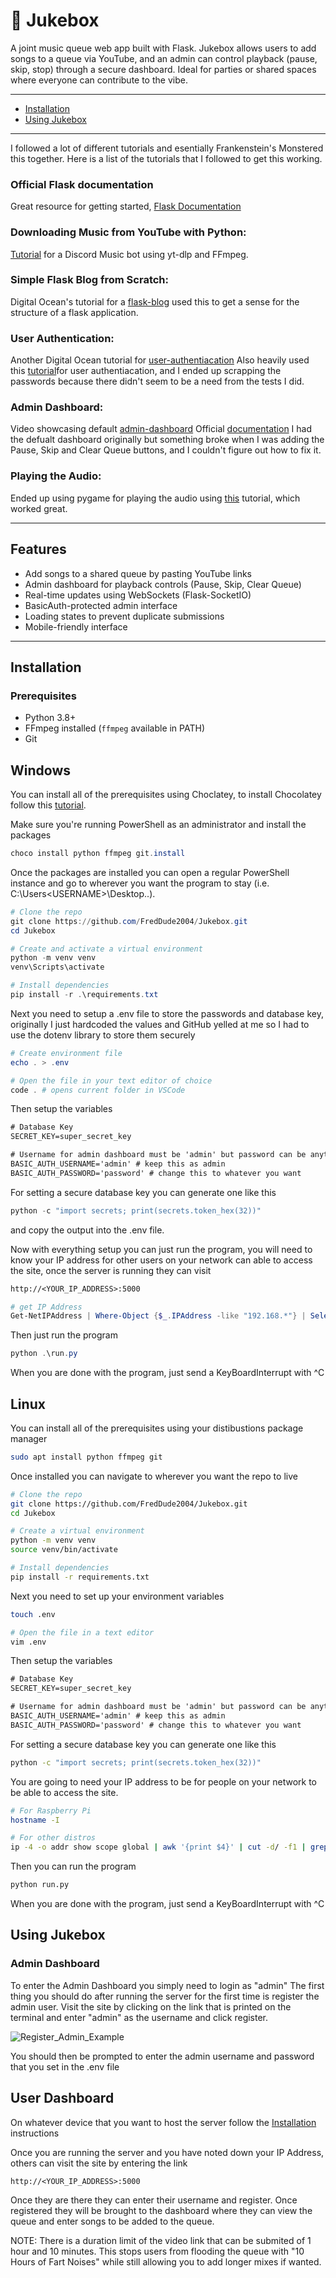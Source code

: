 # 🎵 Jukebox

A joint music queue web app built with Flask. Jukebox allows users to add songs to a queue via YouTube, and an admin can control playback (pause, skip, stop) through a secure dashboard. Ideal for parties or shared spaces where everyone can contribute to the vibe.

---
- [Installation](#installation)
- [Using Jukebox](#using-jukebox)
---

I followed a lot of different tutorials and esentially Frankenstein's Monstered this together.
Here is a list of the tutorials that I followed to get this working. 

### Official Flask documentation
  Great resource for getting started, [Flask Documentation](https://flask.palletsprojects.com/en/stable/)

### Downloading Music from YouTube with Python:
  [Tutorial](https://www.youtube.com/watch?v=U5CUkxUh2CQ) for a Discord Music bot using yt-dlp and FFmpeg. 

### Simple Flask Blog from Scratch:
  Digital Ocean's tutorial for a [flask-blog](https://www.digitalocean.com/community/tutorials/how-to-make-a-web-application-using-flask-in-python-3) used this to get a sense for the structure of a flask application. 

### User Authentication:
   Another Digital Ocean tutorial for [user-authentiacation](https://www.digitalocean.com/community/tutorials/how-to-add-authentication-to-your-app-with-flask-login)
   Also heavily used this [tutorial](https://youtu.be/Fr2MxT9M0V4?si=UXkqOSAb8cqTn49T)for user authentiacation, and I ended up scrapping the passwords because there didn't seem to be a need from the tests I did. 

### Admin Dashboard:
  Video showcasing default [admin-dashboard](https://www.youtube.com/watch?v=G1FBSYJ45Ww)
  Official [documentation](https://flask-admin.readthedocs.io/en/stable/)
  I had the defualt dashboard originally but something broke when I was adding the Pause, Skip and Clear Queue buttons, and I couldn't figure out how to fix it.

### Playing the Audio:
  Ended up using pygame for playing the audio using [this](https://youtu.be/5F9cl4ZCqQ8?si=VNEBMN1oKNDfPBVo) tutorial, which worked great. 

---

##  Features

-  Add songs to a shared queue by pasting YouTube links
-  Admin dashboard for playback controls (Pause, Skip, Clear Queue)
-  Real-time updates using WebSockets (Flask-SocketIO)
-  BasicAuth-protected admin interface
-  Loading states to prevent duplicate submissions
-  Mobile-friendly interface

---

## Installation 

###  Prerequisites

- Python 3.8+
- FFmpeg installed (`ffmpeg` available in PATH)
- Git

## Windows
You can install all of the prerequisites using Choclatey, to install Chocolatey follow this [tutorial](https://youtu.be/-5WLKu_J_AE?si=0TgG6fzj7YFdLzOF).

Make sure you're running PowerShell as an administrator and install the packages 
```powershell
choco install python ffmpeg git.install
```
Once the packages are installed you can open a regular PowerShell instance and go to wherever you want the program to stay (i.e. C:\Users\<USERNAME>\Desktop\..).

```powershell 
# Clone the repo 
git clone https://github.com/FredDude2004/Jukebox.git
cd Jukebox

# Create and activate a virtual environment 
python -m venv venv
venv\Scripts\activate

# Install dependencies
pip install -r .\requirements.txt
```

Next you need to setup a .env file to store the passwords and database key, originally I just hardcoded the values and GitHub yelled at me so I had to use the dotenv library to store them securely

```powershell
# Create environment file
echo . > .env

# Open the file in your text editor of choice 
code . # opens current folder in VSCode
```

Then setup the variables

```txt
# Database Key
SECRET_KEY=super_secret_key

# Username for admin dashboard must be 'admin' but password can be anything you want
BASIC_AUTH_USERNAME='admin' # keep this as admin
BASIC_AUTH_PASSWORD='password' # change this to whatever you want 
```

For setting a secure database key you can generate one like this 

```powershell
python -c "import secrets; print(secrets.token_hex(32))"
```

and copy the output into the .env file. 

Now with everything setup you can just run the program, you will need to know your IP address for other users on your network can able to access the site, once the server is running they can visit 

```txt
http://<YOUR_IP_ADDRESS>:5000
```

```powershell
# get IP Address
Get-NetIPAddress | Where-Object {$_.IPAddress -like "192.168.*"} | Select-Object IPAddress
```

Then just run the program

```powershell
python .\run.py
```

When you are done with the program, just send a KeyBoardInterrupt with ^C

## Linux
You can install all of the prerequisites using your distibustions package manager

```bash
sudo apt install python ffmpeg git 
```

Once installed you can navigate to wherever you want the repo to live

```bash
# Clone the repo
git clone https://github.com/FredDude2004/Jukebox.git
cd Jukebox

# Create a virtual environment
python -m venv venv
source venv/bin/activate  

# Install dependencies
pip install -r requirements.txt
```

Next you need to set up your environment variables 

```bash
touch .env

# Open the file in a text editor
vim .env
```

Then setup the variables

```txt
# Database Key
SECRET_KEY=super_secret_key

# Username for admin dashboard must be 'admin' but password can be anything you want
BASIC_AUTH_USERNAME='admin' # keep this as admin
BASIC_AUTH_PASSWORD='password' # change this to whatever you want 
```

For setting a secure database key you can generate one like this 

```bash
python -c "import secrets; print(secrets.token_hex(32))"
```

You are going to need your IP address to be for people on your network to be able to access the site.

```bash
# For Raspberry Pi
hostname -I

# For other distros
ip -4 -o addr show scope global | awk '{print $4}' | cut -d/ -f1 | grep '^192\.168\.'
```

Then you can run the program

```bash
python run.py
```

When you are done with the program, just send a KeyBoardInterrupt with ^C

## Using Jukebox
### Admin Dashboard 
To enter the Admin Dashboard you simply need to login as "admin"
The first thing you should do after running the server for the first time is register the admin user. Visit the site by clicking on the link that is printed on the terminal and enter "admin" as the username and click register. 

![Register_Admin_Example](./images/register_admin.png)

You should then be prompted to enter the admin username and password that you set in the .env file


## User Dashboard
On whatever device that you want to host the server follow the [Installation](#installation) instructions 

Once you are running the server and you have noted down your IP Address, others can visit the site by entering the link 

```txt
http://<YOUR_IP_ADDRESS>:5000
```

Once they are there they can enter their username and register. Once registered they will be brought to the dashboard where they can view the queue and enter songs to be added to the queue. 

NOTE: There is a duration limit of the video link that can be submited of 1 hour and 10 minutes. This stops users from flooding the queue with "10 Hours of Fart Noises" while still allowing you to add longer mixes if wanted. 

